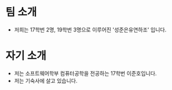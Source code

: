 # 팀 소개
* 저희는 17학번 2명, 19학번 3명으로 이루어진 '성준은유연하조' 입니다.

# 자기 소개
* 저는 소프트웨어학부 컴퓨터공학을 전공하는 17학번 이준호입니다.
* 저는 기숙사에 살고 있습니다.